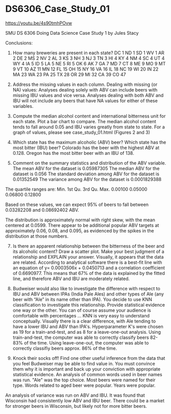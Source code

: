 # DS6306_Case_Study_01

https://youtu.be/4s90tmhPOvw

SMU DS 6306 Doing Data Science Case Study 1 by Jules Stacy

Conclusions:
1.   How many breweries are present in each state?
DC	1
ND	1
SD	1
WV	1
AR	2
DE	2
MS	2
NV	2
AL	3
KS	3
NH	3
NJ	3
TN	3
HI	4
KY	4
NM	4
SC	4
UT	4
WY	4
IA	5
ID	5
LA	5
NE	5
RI	5
OK	6
AK	7
GA	7
MD	7
CT	8
ME	9
MO	9
MT	9
VT	10
AZ	11
MN	12
FL	15
OH	15
NY	16
VA	16
IL	18
NC	19
WI	20
IN	22
MA	23
WA	23
PA	25
TX	28
OR	29
MI	32
CA	39
CO	47



3.   Address the missing values in each column.
Dealing with missing (or NA) values:
Analyses dealing solely with ABV can include beers with missing IBU values and vice versa. 
Analyses dealing with both ABV and IBU will not include any beers that have NA values for either of these variables.

4.   Compute the median alcohol content and international bitterness unit for each state. Plot a bar chart to compare.
The median alcohol content tends to fall around 0.05 and IBU varies greatly from state to state. 
For a graph of values, please see case_study_01.html (Figures 2 and 3)

5.   Which state has the maximum alcoholic (ABV) beer? Which state has the most bitter (IBU) beer?
Colorado has the beer with the highest ABV at 0.128.
Oregon has the most bitter beer with an IBU of 138.

6.   Comment on the summary statistics and distribution of the ABV variable.
The mean ABV for the dataset is 0.05987305
The median ABV for the dataset is 0.056
The standard deviation among ABV for the dataset is 0.01352549
The variance among ABV for the dataset is 0.0001829388

The quartile ranges are:
Min.      1st Qu.   3rd Qu.     Max.
0.00100   0.05000   0.06800     0.12800 

Based on these values, we can expect 95% of beers to fall between 0.03282208 and 0.08692402 ABV.

The distribution is approximately normal with right skew, with the mean centered at 0.0599. 
There appear to be additional popular ABV targets at approximately 0.06, 0.08, and 0.095, as evidenced by the spikes in the distribution at those numbers.

7.   Is there an apparent relationship between the bitterness of the beer and its alcoholic content? Draw a scatter plot.  Make your best judgment of a relationship and EXPLAIN your answer.
Visually, it appears that the data are related. 
According to analytical software there is a best-fit line with an equation of y= 0.0003506x + 0.0450713 and a correlation coefficient of 0.6690977. 
This means that 67% of the data is explained by the fitted line, and therefore ABV and IBU are moderately related.

8.  Budweiser would also like to investigate the difference with respect to IBU and ABV between IPAs (India Pale Ales) and other types of Ale (any beer with “Ale” in its name other than IPA).  You decide to use KNN classification to investigate this relationship.  Provide statistical evidence one way or the other. You can of course assume your audience is comfortable with percentages … KNN is very easy to understand conceptually.
Visually there is a clear difference, with Ale tending to have a lower IBU and ABV than IPA's.
Hyperparameter K's were chosen as 19 for a train-and-test, and as 8 for a leave-one-out analysis.
Using train-and-test, the computer was able to correctly classify beers 82-83% of the time.
Using leave-one-out, the computer was able to correctly classifiy beers approx. 86% of the time.

9. Knock their socks off!  Find one other useful inference from the data that you feel Budweiser may be able to find value in.  You must convince them why it is important and back up your conviction with appropriate statistical evidence. 
An analysis of common words used in beer names was run. "Ale" was the top choice. Most beers were named for their type.
Words related to aged beer were popular. Years were popular.

An analysis of variance was run on ABV and IBU. It was found that Wisconsin had consistently low ABV and IBU beer.
There could be a market for stronger beers in Wisconsin, but likely not for more bitter beers.
